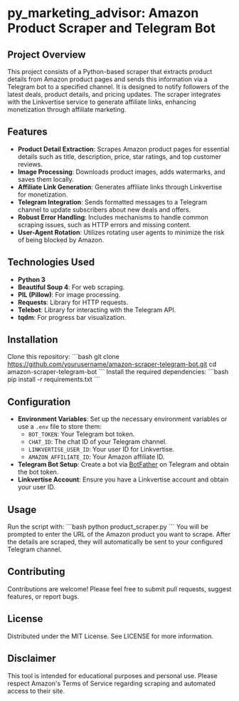 # py_marketing_advisor: Amazon Product Scraper and Telegram Bot

## Project Overview
This project consists of a Python-based scraper that extracts product details from Amazon product pages and sends this information via a Telegram bot to a specified channel. It is designed to notify followers of the latest deals, product details, and pricing updates. The scraper integrates with the Linkvertise service to generate affiliate links, enhancing monetization through affiliate marketing.

## Features
- **Product Detail Extraction**: Scrapes Amazon product pages for essential details such as title, description, price, star ratings, and top customer reviews.
- **Image Processing**: Downloads product images, adds watermarks, and saves them locally.
- **Affiliate Link Generation**: Generates affiliate links through Linkvertise for monetization.
- **Telegram Integration**: Sends formatted messages to a Telegram channel to update subscribers about new deals and offers.
- **Robust Error Handling**: Includes mechanisms to handle common scraping issues, such as HTTP errors and missing content.
- **User-Agent Rotation**: Utilizes rotating user agents to minimize the risk of being blocked by Amazon.

## Technologies Used
- **Python 3**
- **Beautiful Soup 4**: For web scraping.
- **PIL (Pillow)**: For image processing.
- **Requests**: Library for HTTP requests.
- **Telebot**: Library for interacting with the Telegram API.
- **tqdm**: For progress bar visualization.

## Installation
Clone this repository:
\```bash
git clone https://github.com/yourusername/amazon-scraper-telegram-bot.git
cd amazon-scraper-telegram-bot
\```
Install the required dependencies:
\```bash
pip install -r requirements.txt
\```

## Configuration
- **Environment Variables**: Set up the necessary environment variables or use a `.env` file to store them:
  - `BOT_TOKEN`: Your Telegram bot token.
  - `CHAT_ID`: The chat ID of your Telegram channel.
  - `LINKVERTISE_USER_ID`: Your user ID for Linkvertise.
  - `AMAZON_AFFILIATE_ID`: Your Amazon affiliate ID.
- **Telegram Bot Setup**: Create a bot via [BotFather](https://t.me/botfather) on Telegram and obtain the bot token.
- **Linkvertise Account**: Ensure you have a Linkvertise account and obtain your user ID.

## Usage
Run the script with:
\```bash
python product_scraper.py
\```
You will be prompted to enter the URL of the Amazon product you want to scrape. After the details are scraped, they will automatically be sent to your configured Telegram channel.

## Contributing
Contributions are welcome! Please feel free to submit pull requests, suggest features, or report bugs.

## License
Distributed under the MIT License. See LICENSE for more information.

## Disclaimer
This tool is intended for educational purposes and personal use. Please respect Amazon's Terms of Service regarding scraping and automated access to their site.

